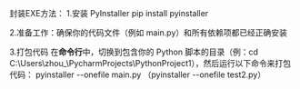 封装EXE方法：
  1.安装 PyInstaller
  pip install pyinstaller

  2.准备工作：确保你的代码文件（例如 main.py）和所有依赖项都已经正确安装
  
  3.打包代码
  在**命令行**中，切换到包含你的 Python 脚本的目录（例：cd C:\Users\zhou_\PycharmProjects\PythonProject1），然后运行以下命令来打包代码：
  pyinstaller --onefile main.py      （pyinstaller --onefile test2.py）
